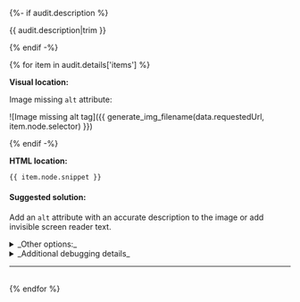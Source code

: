 {%- if audit.description %}

{{ audit.description|trim }}

{% endif -%}

{% for item in audit.details['items'] %}

__Visual location:__

Image missing `alt` attribute:

![Image missing alt tag]({{ generate_img_filename(data.requestedUrl, item.node.selector) }})

{% endif -%}

__HTML location:__

```html
{{ item.node.snippet }}
```

#### Suggested solution:

Add an `alt` attribute with an accurate description to the image or add invisible screen reader text.

<details>
<summary>_Other options:_</summary>
Detailed explaination:<br>
{{ item.node.explanation|escape|replace('  ', '<br>') }}
</details>

<details>
<summary>_Additional debugging details_</summary>
Selector:<br>
<code>{{ item.node.path }}</code><br>
Path:<br>
<code>{{ item.node.selector }}</code>
</details>

<hr>

<br>
{% endfor %}
